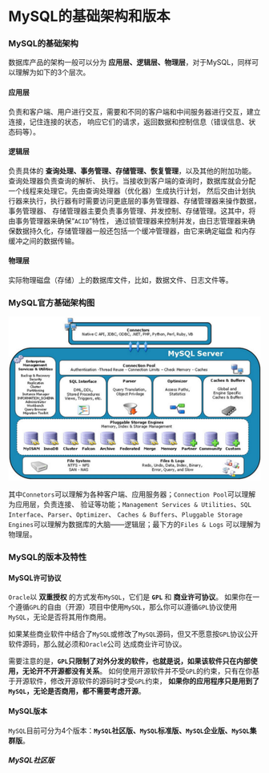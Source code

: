 MySQL的基础架构和版本
===============================================================
### MySQL的基础架构
数据库产品的架构一般可以分为 **应用层、逻辑层、物理层**，对于MySQL，同样可以理解为如下的3个层次。

#### 应用层
负责和客户端、用户进行交互，需要和不同的客户端和中间服务器进行交互，建立连接，记住连接的状态，
响应它们的请求，返回数据和控制信息（错误信息、状态码等）。

#### 逻辑层
负责具体的 **查询处理、事务管理、存储管理、恢复管理**，以及其他的附加功能。查询处理器负责查询的解析、
执行。当接收到客户端的查询时，数据库就会分配一个线程来处理它。先由查询处理器（优化器）生成执行计划，
然后交由计划执行器来执行，执行器有时需要访问更底层的事务管理器、存储管理器来操作数据，事务管理器、
存储管理器主要负责事务管理、并发控制、存储管理。这其中，将由事务管理器来确保“`ACID`”特性，
通过锁管理器来控制并发，由日志管理器来确保数据持久化，存储管理器一般还包括一个缓冲管理器，由它来确定磁盘
和内存缓冲之间的数据传输。

#### 物理层
实际物理磁盘（存储）上的数据库文件，比如，数据文件、日志文件等。

### MySQL官方基础架构图

![mysql官方基础架构图](img/mysql_1.jpeg)

其中`Connetors`可以理解为各种客户端、应用服务器；`Connection Pool`可以理解为应用层，负责连接、
验证等功能；`Management Services & Utilities`、`SQL Interface`、`Parser`、`Optimizer`、
`Caches & Buffers`、`Pluggable Storage Engines`可以理解为数据库的大脑——逻辑层；最下方的`Files & Logs`
可以理解为物理层。

### MySQL的版本及特性

#### MySQL许可协议
`Oracle`以 **双重授权** 的方式发布`MySQL`，它们是 **`GPL`** 和 **商业许可协议**。
如果你在一个遵循`GPL`的自由（开源）项目中使用`MySQL`，那么你可以遵循`GPL`协议使用`MySQL`，无论是否将其用作商用。

如果某些商业软件中结合了`MySQL`或修改了`MySQL`源码，但又不愿意按`GPL`协议公开软件源码，那么就必须和`Oracle`公司
达成商业许可协议。

需要注意的是，**`GPL`只限制了对外分发的软件，也就是说，如果该软件只在内部使用，无论开不开源都没有关系**。
如何使用开源软件并不受`GPL`的约束，只有在你基于开源软件，修改开源软件的源码时才受`GPL`约束，
**如果你的应用程序只是用到了`MySQL`，无论是否商用，都不需要考虑开源**。

#### MySQL版本
`MySQL`目前可分为4个版本：**`MySQL`社区版、`MySQL`标准版、`MySQL`企业版、`MySQL`集群版**。

##### MySQL社区版


